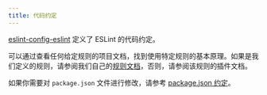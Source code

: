 ```yaml
---
title: 代码约定
---
```


[eslint-config-eslint](https://www.npmjs.com/package/eslint-config-eslint) 定义了 ESLint 的代码约定。

可以通过查看任何给定规则的项目文档，找到使用特定规则的基本原理。如果是我们定义的规则，请参阅我们自己的[规则文档](../rules/)，否则，请参阅该规则的插件文档。

如果你需要对 `package.json` 文件进行修改，请参考 [package.json 约定](./package-json-conventions)。
